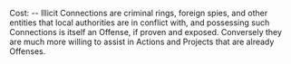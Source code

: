 Cost: --
Illicit Connections are criminal rings, foreign spies, and other entities that local authorities are in conflict with, and possessing such Connections is itself an Offense, if proven and exposed. Conversely they are much more willing to assist in Actions and Projects that are already Offenses.